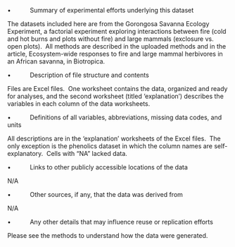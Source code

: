 •           Summary of experimental efforts underlying this dataset

The datasets included here are from the Gorongosa Savanna Ecology Experiment, a factorial experiment exploring interactions between fire (cold and hot burns and plots without fire) and large mammals (exclosure vs. open plots).  All methods are described in the uploaded methods and in the article, Ecosystem-wide responses to fire and large mammal herbivores in an African savanna, in Biotropica.

•           Description of file structure and contents

Files are Excel files.  One worksheet contains the data, organized and ready for analyses, and the second worksheet (titled ‘explanation’) describes the variables in each column of the data worksheets.

•           Definitions of all variables, abbreviations, missing data codes, and units

All descriptions are in the ‘explanation’ worksheets of the Excel files.  The only exception is the phenolics dataset in which the column names are self-explanatory.  Cells with “NA” lacked data.

•           Links to other publicly accessible locations of the data

N/A

•           Other sources, if any, that the data was derived from

N/A

•           Any other details that may influence reuse or replication efforts

Please see the methods to understand how the data were generated.
